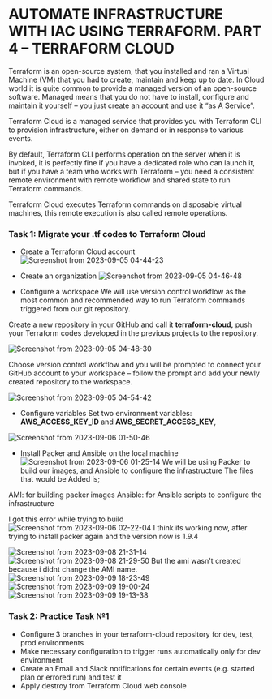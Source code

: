 # AUTOMATE INFRASTRUCTURE WITH IAC USING TERRAFORM. PART 4 – TERRAFORM CLOUD
 Terraform is an open-source system, that you installed and ran a Virtual Machine (VM) that you had to create, maintain and keep up to date. In Cloud world it is quite common to provide a managed version of an open-source software. Managed means that you do not have to install, configure and maintain it yourself – you just create an account and use it “as A Service”.

Terraform Cloud is a managed service that provides you with Terraform CLI to provision infrastructure, either on demand or in response to various events.

By default, Terraform CLI performs operation on the server when it is invoked, it is perfectly fine if you have a dedicated role who can launch it, but if you have a team who works with Terraform – you need a consistent remote environment with remote workflow and shared state to run Terraform commands.

Terraform Cloud executes Terraform commands on disposable virtual machines, this remote execution is also called remote operations.

### Task 1: Migrate your .tf codes to Terraform Cloud
* Create a Terraform Cloud account
![Screenshot from 2023-09-05 04-44-23](https://github.com/Lukobet/Darey.io_pbl/assets/110517150/5f5b7b81-9b91-49fa-ad22-f9d103330f36)
* Create an organization
![Screenshot from 2023-09-05 04-46-48](https://github.com/Lukobet/Darey.io_pbl/assets/110517150/5d0004a0-3b47-43be-8b7b-ff1ebbcfc6cf)

* Configure a workspace
We will use version control workflow as the most common and recommended way to run Terraform commands triggered from our git repository.

Create a new repository in your GitHub and call it **terraform-cloud,** push your Terraform codes developed in the previous projects to the repository.

![Screenshot from 2023-09-05 04-48-30](https://github.com/Lukobet/Darey.io_pbl/assets/110517150/0baaafd3-d507-4894-9697-f8ab3bffea68)

Choose version control workflow and you will be prompted to connect your GitHub account to your workspace – follow the prompt and add your newly created repository to the workspace.

![Screenshot from 2023-09-05 04-54-42](https://github.com/Lukobet/Darey.io_pbl/assets/110517150/719f1803-3acf-4cec-9376-bca8f7577f62)
* Configure variables
Set two environment variables: **AWS_ACCESS_KEY_ID** and **AWS_SECRET_ACCESS_KEY**,

![Screenshot from 2023-09-06 01-50-46](https://github.com/Lukobet/Darey.io_pbl/assets/110517150/9db2e82a-35a8-41fb-8955-bbeed25e931d)

* Install Packer and Ansible on the local machine
 ![Screenshot from 2023-09-06 01-25-14](https://github.com/Lukobet/Darey.io_pbl/assets/110517150/807f2092-3281-493c-a3b2-020ed0cc1399)
  We will be using Packer to build our images, and Ansible to configure the infrastructure
The files that would be Added is;

AMI: for building packer images
Ansible: for Ansible scripts to configure the infrastructure

I got this error while trying to build
![Screenshot from 2023-09-06 02-22-04](https://github.com/Lukobet/Darey.io_pbl/assets/110517150/ebd9e4fc-e883-48aa-bc98-fe885c0e587e)
I think its working now, after trying to install packer again and the version now is 1.9.4

![Screenshot from 2023-09-08 21-31-14](https://github.com/Lukobet/Darey.io_pbl/assets/110517150/7b867061-89b1-4eaa-a13e-e0f28b461288)
![Screenshot from 2023-09-08 21-29-50](https://github.com/Lukobet/Darey.io_pbl/assets/110517150/3199ca20-4461-4c66-a00d-bad6a5098009)
But the ami wasn't created because i didnt change the AMI name.
![Screenshot from 2023-09-09 18-23-49](https://github.com/Lukobet/Darey.io_pbl/assets/110517150/2eb7713a-de44-4368-8e46-752a4a5ad554)
![Screenshot from 2023-09-09 19-00-24](https://github.com/Lukobet/Darey.io_pbl/assets/110517150/be16f598-2b45-43e8-9be6-624347bf6e1b)
![Screenshot from 2023-09-09 19-13-38](https://github.com/Lukobet/Darey.io_pbl/assets/110517150/cc201811-6079-43a2-8f0a-363532db09d9)

### Task 2: Practice Task №1
* Configure 3 branches in your terraform-cloud repository for dev, test, prod environments
* Make necessary configuration to trigger runs automatically only for dev environment
* Create an Email and Slack notifications for certain events (e.g. started plan or errored run) and test it
* Apply destroy from Terraform Cloud web console
